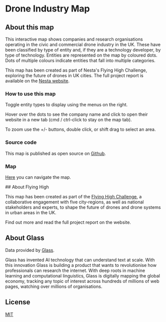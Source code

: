# Drone Industry Map

## About this map

This interactive map shows companies and research organisations operating in the civic and commercial drone industry in the UK. These have been classified by type of entity and, if they are a technology developer, by type of technology. Entities are represented on the map by coloured dots. Dots of multiple colours indicate entities that fall into multiple categories.

This map has been created as part of Nesta's Flying High Challenge, exploring the future of drones in UK cities. The full project report is available on the [Nesta website](https://www.nesta.org.uk/report/flying-high-challenge-future-of-drone-technology-in-uk-cities/).

### How to use this map

Toggle entity types to display using the menus on the right.

Hover over the dots to see the company name and click to open their website in a new tab (cmd / ctrl-click to stay on the map tab).

To zoom use the +/- buttons, double click, or shift drag to select an area.

### Source code

This map is published as open source on [Github](https://github.com/nestauk/drone_industry/tree/pre-release-1).

### Map

[Here](https://nestauk.github.io/drone_industry/embedded) you can navigate the map.

## About Flying High

This map has been created as part of the [Flying High Challenge](http://flyinghigh.challenges.org), a collaborative engagement with five city-regions, as well as national stakeholders and experts, to shape the future of drones and drone systems in urban areas in the UK.

Find out more and read the full project report on the website.

## About Glass

Data provided by [Glass](https://glass.ai).

Glass has invented AI technology that can understand text at scale. With this innovation Glass is building a product that wants to revolutionise how professionals can research the internet. With deep roots in machine learning and computational linguistics, Glass is digitally mapping the global economy, tracking any topic of interest across hundreds of millions of web pages, watching over millions of organisations.


## License

[MIT](./LICENSE)
